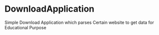 # DownloadApplication

Simple Download Application which parses Certain website to get data for Educational Purpose
